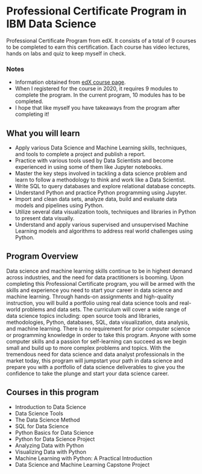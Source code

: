 # Professional Certificate Program in IBM Data Science
Professional Certificate Program from edX.
It consists of a total of 9 courses to be completed to earn this certification. 
Each course has video lectures, hands on labs and quiz to keep myself in check.

### Notes
* Information obtained from [edX course page](https://www.edx.org/professional-certificate/ibm-data-science?index=product&queryID=d5dd5055bdcddaeefc0d08f0c7b80430&position=1).
* When I registered for the course in 2020, it requires 9 modules to complete the program. In the current program, 10 modules has to be completed.
* I hope that like myself you have takeaways from the program after completing it!


## What you will learn
* Apply various Data Science and Machine Learning skills, techniques, and tools to complete a project and publish a report.
* Practice with various tools used by Data Scientists and become experienced in using some of them like Jupyter notebooks.
* Master the key steps involved in tackling a data science problem and learn to follow a methodology to think and work like a Data Scientist.
* Write SQL to query databases and explore relational database concepts.
* Understand Python and practice Python programming using Jupyter.
* Import and clean data sets, analyze data, build and evaluate data models and pipelines using Python.
* Utilize several data visualization tools, techniques and libraries in Python to present data visually.
* Understand and apply various supervised and unsupervised Machine Learning models and algorithms to address real world challenges using Python.

## Program Overview
Data science and machine learning skills continue to be in highest demand across industries, and the need for data practitioners is booming. Upon completing this Professional Certificate program, you will be armed with the skills and experience you need to start your career in data science and machine learning. Through hands-on assignments and high-quality instruction, you will build a portfolio using real data science tools and real-world problems and data sets. The curriculum will cover a wide range of data science topics including: open source tools and libraries, methodologies, Python, databases, SQL, data visualization, data analysis, and machine learning. There is no requirement for prior computer science or programming knowledge in order to take this program. Anyone with some computer skills and a passion for self-learning can succeed as we begin small and build up to more complex problems and topics. With the tremendous need for data science and data analyst professionals in the market today, this program will jumpstart your path in data science and prepare you with a portfolio of data science deliverables to give you the confidence to take the plunge and start your data science career. 

## Courses in this program
* Introduction to Data Science
* Data Science Tools
* The Data Science Method
* SQL for Data Science
* Python Basics for Data Science
* Python for Data Science Project
* Analyzing Data with Python
* Visualizing Data with Python
* Machine Learning with Python: A Practical Introduction
* Data Science and Machine Learning Capstone Project

